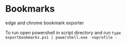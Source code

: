 # Bookmarks
 edge and chrome bookmark exporter

To run open powershell in script directory and run `type exportbookmarks.ps1 | powershell.exe -noprofile -`
